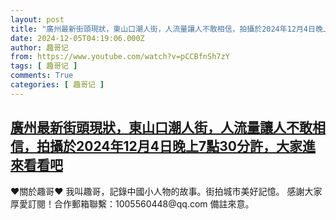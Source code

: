 ```yaml
---
layout: post
title: "廣州最新街頭現狀，東山口潮人街，人流量讓人不敢相信，拍攝於2024年12月4日晚上7點30分許，大家進來看看吧"
date: 2024-12-05T04:19:06.000Z
author: 趣哥记
from: https://www.youtube.com/watch?v=pCCBfnSh7zY
tags: [ 趣哥记 ]
comments: True
categories: [ 趣哥记 ]
---
```

<!--1733372346000-->
[廣州最新街頭現狀，東山口潮人街，人流量讓人不敢相信，拍攝於2024年12月4日晚上7點30分許，大家進來看看吧](https://www.youtube.com/watch?v=pCCBfnSh7zY)
------

<div>
♥關於趣哥♥  我叫趣哥，記錄中國小人物的故事。街拍城市美好記憶。  感謝大家厚愛訂閱！合作郵箱聯繫：1005560448@qq.com 備註來意。
</div>
